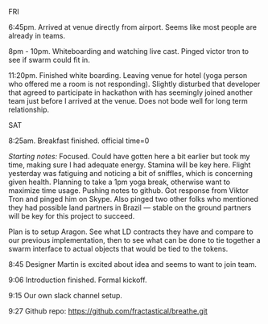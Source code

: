 
FRI

6:45pm. Arrived at venue directly from airport. Seems like most people are already in teams.

8pm - 10pm. Whiteboarding and watching live cast. Pinged victor tron to see if swarm could fit in.

11:20pm. Finished white boarding. Leaving venue for hotel (yoga person who offered me a room is not responding). Slightly disturbed that developer that agreed to participate in hackathon with has seemingly joined another team just before I arrived at the venue. Does not bode well for long term relationship.

SAT

8:25am. Breakfast finished. official time=0

*Starting notes:* Focused. Could have gotten here a bit earlier but took my time, making sure I had adequate energy. Stamina will be key here. Flight yesterday was fatiguing and noticing a bit of sniffles, which is concerning given health. Planning to take a 1pm yoga break, otherwise want to maximize time usage.  Pushing notes to github. Got response from Viktor Tron and pinged him on Skype. Also pinged two other folks who mentioned they had possible land partners in Brazil — stable on the ground partners will be key for this project to succeed.

Plan is to setup Aragon. See what LD contracts they have and compare to our previous implementation, then to see what can be done to tie together a swarm interface to actual objects that would be tied to the tokens.

8:45 Designer Martin is excited about idea and seems to want to join team.  

9:06 Introduction finished. Formal kickoff.

9:15 Our own slack channel setup.

9:27 Github repo: https://github.com/fractastical/breathe.git
